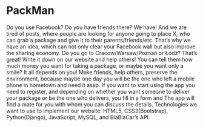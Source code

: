 # PackMan
Do you use Facebook? Do you have friends there? We have! And we are tired of posts, where people are looking for anyone going to place X, who can grab a package and give it to their parents/friends/etc. That’s why we have an idea, which can not only clear your Facebook wall but also improve the sharing economy. Do you go to Cracow/Warsaw/Poznań or Łódź? That’s great! Write it down on our website and help others! You can tell them how much money you want for taking a package, or maybe you want only a smile? It all depends on you! Make friends, help others, preserve the environment, because maybe one day you will be the one who left a mobile phone in hometown and need it asap.  If you want to start using the app you need to register, and depending on whether you want someone to deliver your package or be the one who delivers, you fill in a form and The app will find a mate for you with whom you can discuss the details.
Technologies we want to use to implement our website: HTML5, CSS3(Bootstrap), Python(Django), JavaScript, MySQL, and BlaBlaCar’s API.
